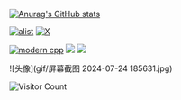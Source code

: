[![Anurag's GitHub stats](https://github-readme-stats.vercel.app/api?username=detme0919&show_icons=true&theme=tokyonight)](https://space.bilibili.com/667072391)

[![alist](https://img.shields.io/badge/alist-detme0919-yello)](http://riasy.top/)
[![X](https://img.shields.io/badge/X-@detme3427-red)](https://www.x.com/@detme3427)

[![modern cpp](https://img.shields.io/badge/喜欢-摸鱼-blue)](https://learn.microsoft.com/zh-cn/cpp/cpp/welcome-back-to-cpp-modern-cpp) 
![](https://img.shields.io/badge/性格-开朗-red) 
![](https://img.shields.io/badge/爱好-二次元-red)

</div>

![头像](gif/屏幕截图 2024-07-24 185631.jpg)

![Visitor Count](https://profile-counter.glitch.me/Mq-b/count.svg)

[github-sub-title:img]: https://readme-typing-svg.herokuapp.com?font=Segoe+Script&center=true&lines=detme0919.
